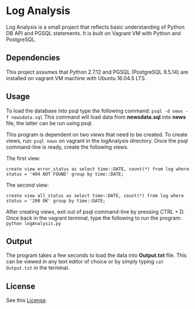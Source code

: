 # Log Analysis

Log Analysis is a small project that reflects basic understanding of Python DB API and PGSQL statements. It is built on Vagrant VM with Python and PostgreSQL.

## Dependencies
This project assumes that Python 2.7.12 and PGSQL (PostgreSQL 9.5.14) are installed on vagrant VM machine with Ubuntu 16.04.5 LTS.

## Usage
To load the database into psql type the following command:
`` psql -d news -f newsdata.sql ``
This command will load data from **newsdata.sql** into **news** file, the latter can be run using psql.

This program is dependent on two views that need to be created. To create views, run:
`psql news`  on vagrant in the logAnalysis directory. Once the psql command-line is ready, create the following views.

The first view:

`create view error_status as select time::DATE, count(*) from log where status = '404 NOT FOUND' group by time::DATE;`

The second view:

`create view all_status as select time::DATE, count(*) from log where status = '200 OK' group by time::DATE;`

After creating views, exit out of psql command-line by pressing CTRL + D. Once back in the vagrant terminal, type the following to run the program: `python logAnalysis.py`

## Output

The program takes a few seconds to load the data into **Output.txt** file. This can be viewed in any text editor of choice or by simply typing `cat Output.txt` in the terminal.   
## License
See this [License](./LICENSE.txt).

